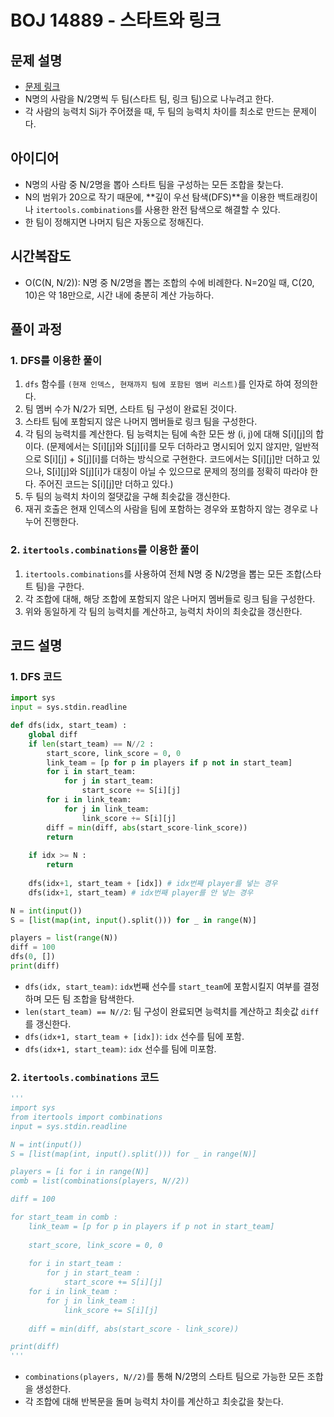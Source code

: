 # BOJ 14889 - 스타트와 링크

## 문제 설명
- [문제 링크](https://www.acmicpc.net/problem/14889)
- N명의 사람을 N/2명씩 두 팀(스타트 팀, 링크 팀)으로 나누려고 한다.
- 각 사람의 능력치 Sij가 주어졌을 때, 두 팀의 능력치 차이를 최소로 만드는 문제이다.

## 아이디어
- N명의 사람 중 N/2명을 뽑아 스타트 팀을 구성하는 모든 조합을 찾는다.
- N의 범위가 20으로 작기 때문에, **깊이 우선 탐색(DFS)**을 이용한 백트래킹이나 `itertools.combinations`를 사용한 완전 탐색으로 해결할 수 있다.
- 한 팀이 정해지면 나머지 팀은 자동으로 정해진다.

## 시간복잡도
- O(C(N, N/2)): N명 중 N/2명을 뽑는 조합의 수에 비례한다. N=20일 때, C(20, 10)은 약 18만으로, 시간 내에 충분히 계산 가능하다.

## 풀이 과정
### 1. DFS를 이용한 풀이
1. `dfs` 함수를 `(현재 인덱스, 현재까지 팀에 포함된 멤버 리스트)`를 인자로 하여 정의한다.
2. 팀 멤버 수가 N/2가 되면, 스타트 팀 구성이 완료된 것이다.
3. 스타트 팀에 포함되지 않은 나머지 멤버들로 링크 팀을 구성한다.
4. 각 팀의 능력치를 계산한다. 팀 능력치는 팀에 속한 모든 쌍 (i, j)에 대해 S[i][j]의 합이다. (문제에서는 S[i][j]와 S[j][i]를 모두 더하라고 명시되어 있지 않지만, 일반적으로 S[i][j] + S[j][i]를 더하는 방식으로 구현한다. 코드에서는 S[i][j]만 더하고 있으나, S[i][j]와 S[j][i]가 대칭이 아닐 수 있으므로 문제의 정의를 정확히 따라야 한다. 주어진 코드는 S[i][j]만 더하고 있다.)
5. 두 팀의 능력치 차이의 절댓값을 구해 최솟값을 갱신한다.
6. 재귀 호출은 현재 인덱스의 사람을 팀에 포함하는 경우와 포함하지 않는 경우로 나누어 진행한다.

### 2. `itertools.combinations`를 이용한 풀이
1. `itertools.combinations`를 사용하여 전체 N명 중 N/2명을 뽑는 모든 조합(스타트 팀)을 구한다.
2. 각 조합에 대해, 해당 조합에 포함되지 않은 나머지 멤버들로 링크 팀을 구성한다.
3. 위와 동일하게 각 팀의 능력치를 계산하고, 능력치 차이의 최솟값을 갱신한다.

## 코드 설명
### 1. DFS 코드
```python
import sys
input = sys.stdin.readline

def dfs(idx, start_team) :
    global diff
    if len(start_team) == N//2 :
        start_score, link_score = 0, 0
        link_team = [p for p in players if p not in start_team]
        for i in start_team:
            for j in start_team:
                start_score += S[i][j]
        for i in link_team:
            for j in link_team:
                link_score += S[i][j]
        diff = min(diff, abs(start_score-link_score))
        return
        
    if idx >= N :
        return
        
    dfs(idx+1, start_team + [idx]) # idx번째 player를 넣는 경우
    dfs(idx+1, start_team) # idx번째 player를 안 넣는 경우

N = int(input())
S = [list(map(int, input().split())) for _ in range(N)]

players = list(range(N))
diff = 100
dfs(0, [])
print(diff)
```
- `dfs(idx, start_team)`: `idx`번째 선수를 `start_team`에 포함시킬지 여부를 결정하며 모든 팀 조합을 탐색한다.
- `len(start_team) == N//2`: 팀 구성이 완료되면 능력치를 계산하고 최솟값 `diff`를 갱신한다.
- `dfs(idx+1, start_team + [idx])`: `idx` 선수를 팀에 포함.
- `dfs(idx+1, start_team)`: `idx` 선수를 팀에 미포함.

### 2. `itertools.combinations` 코드
```python
'''
import sys
from itertools import combinations
input = sys.stdin.readline

N = int(input())
S = [list(map(int, input().split())) for _ in range(N)]

players = [i for i in range(N)]
comb = list(combinations(players, N//2))

diff = 100

for start_team in comb :
    link_team = [p for p in players if p not in start_team]
            
    start_score, link_score = 0, 0
    
    for i in start_team :
        for j in start_team :
            start_score += S[i][j]
    for i in link_team :
        for j in link_team :
            link_score += S[i][j]
    
    diff = min(diff, abs(start_score - link_score))

print(diff)
'''
```
- `combinations(players, N//2)`를 통해 N/2명의 스타트 팀으로 가능한 모든 조합을 생성한다.
- 각 조합에 대해 반복문을 돌며 능력치 차이를 계산하고 최솟값을 찾는다.
